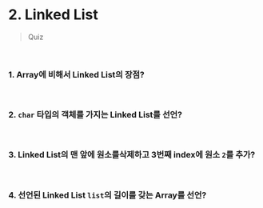 # 2. Linked List

> Quiz

<br>

### 1. Array에 비해서 Linked List의 장점?

<br>

### 2. `char` 타입의 객체를 가지는 Linked List를 선언?

<br>

### 3. Linked List의 맨 앞에 원소를삭제하고 3번째 index에 원소 `2`를 추가?

<br>

### 4. 선언된 Linked List `list`의 길이를 갖는 Array를 선언?
